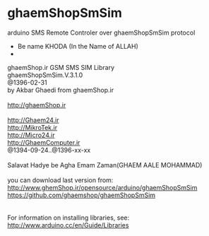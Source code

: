 # ghaemShopSmSim
arduino SMS Remote Controler over ghaemShopSmSim protocol


 * Be name KHODA (In the Name of ALLAH)
 * 
ghaemShop.ir GSM SMS SIM Library <br/>
ghaemShopSmSim.V.3.1.0 <br/>
@1396-02-31<br/>
by Akbar Ghaedi from ghaemShop.ir<br/>
<br/>
http://ghaemShop.ir<br/>
<br/>
http://Ghaem24.ir<br/>
http://MikroTek.ir<br/>
http://Micro24.ir<br/>
http://GhaemComputer.ir<br/>
@1394-09-24..@1396-xx-xx<br/>
<br/>
Salavat Hadye be Agha Emam Zaman(GHAEM AALE MOHAMMAD)<br/>
<br/>
you can download last version from:<br/>
  http://www.ghemShop.ir/opensource/arduino/ghaemShopSmSim<br/>
  https://github.com/ghaemshop/ghaemShopSmSim<br/>
<br/>
<br/>
For information on installing libraries, see: http://www.arduino.cc/en/Guide/Libraries

